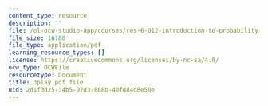 ```yaml
---
content_type: resource
description: ''
file: /ol-ocw-studio-app/courses/res-6-012-introduction-to-probability-spring-2018/2d1f3d2534b507d3868b40fd84d8e50e_TAyA-rjmesQ.pdf
file_size: 16180
file_type: application/pdf
learning_resource_types: []
license: https://creativecommons.org/licenses/by-nc-sa/4.0/
ocw_type: OCWFile
resourcetype: Document
title: 3play pdf file
uid: 2d1f3d25-34b5-07d3-868b-40fd84d8e50e
---
```

